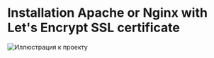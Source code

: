 # Installation Apache or Nginx with Let's Encrypt SSL certificate
![Иллюстрация к проекту](https://upload.wikimedia.org/wikipedia/commons/thumb/4/4c/ASF-logo_%282016%29.svg/1280px-ASF-logo_%282016%29.svg.png)
